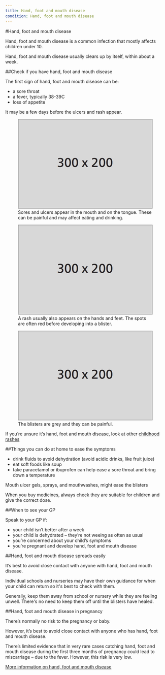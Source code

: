 ```yaml
---
title: Hand, foot and mouth disease
condition: Hand, foot and mouth disease
---
```


#Hand, foot and mouth disease

Hand, foot and mouth disease is a common infection that mostly affects children under 10.

<div class="notice" role="note" aria-label="Information">
  <p>
  Hand, foot and mouth disease usually clears up by itself, within about a week.
  </p>
</div>

##Check if you have hand, foot and mouth disease

The first sign of hand, foot and mouth disease can be:

-  a sore throat
-  a fever, typically 38-39C
-  loss of appetite

It may be a few days before the ulcers and rash appear.

<div class="condition-images">
  <figure>
    <img src="/public/images/conditions/placeholder.png" alt="mouth ulcers" />
    <figcaption>Sores and ulcers appear in the mouth and on the tongue. These can be painful and may affect eating and drinking.</figcaption>
  </figure><!--
  --><figure>
    <img src="/public/images/conditions/placeholder.png" alt="rash on hands and feet" />
    <figcaption>A rash usually also appears on the hands and feet. The spots are often red before developing into a blister.</figcaption>
  </figure><!--
  --><figure>
    <img src="/public/images/conditions/placeholder.png" alt="blisters" />
    <figcaption>The blisters are grey and they can be painful.</figcaption>
  </figure>
</div>

If you’re unsure it’s hand, foot and mouth disease, look at other [childhood rashes](http://www.nhs.uk/conditions/skin-rash-children/Pages/Introduction.aspx)

##Things you can do at home to ease the symptoms

- drink fluids to avoid dehydration (avoid acidic drinks, like fruit juice)
- eat soft foods like soup
- take paracetamol  or ibuprofen can help ease a sore throat and bring down a temperature

Mouth ulcer gels, sprays, and mouthwashes, might ease the blisters

When you buy medicines, always check they are suitable for children and give the correct dose.  

##When to see your GP

Speak to your GP if:

- your child isn’t better after a week
- your child is dehydrated – they’re not weeing as often as usual
- you’re concerned about your child’s symptoms
- you’re pregnant and develop hand, foot and mouth disease

##Hand, foot and mouth disease spreads easily

It’s best to avoid close contact with anyone with hand, foot and mouth disease.

Individual schools and nurseries may have their own guidance for when your child can return so it's best to check with them. 

Generally, keep them away from school or nursery while they are feeling unwell.  There's no need to keep them off until the blisters have healed.  

##Hand, foot and mouth disease in pregnancy

There’s normally no risk to the pregnancy or baby.

However, it’s best to avoid close contact with anyone who has hand, foot and mouth disease.

There’s limited evidence that in very rare cases catching hand, foot and mouth disease during the first three months of pregnancy could lead to miscarriage – due to the fever. However, this risk is very low.

[More information on hand, foot and mouth disease]( http://www.nhs.uk/Conditions/Hand-foot-and-mouth-disease/Pages/new_Symptoms.aspx)
